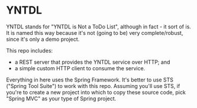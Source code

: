 YNTDL
=========

YNTDL stands for "YNTDL is Not a ToDo List", although in fact - it sort of is. It is named this way because it's not (going to be) very complete/robust, since it's only a demo project.

This repo includes:

- a REST server that provides the YNTDL service over HTTP; and
- a simple custom HTTP client to consume the service.

Everything in here uses the Spring Framework. It's better to use STS ("Spring Tool Suite") to work with this repo. Assuming you'll use STS, if you're to create a new project into which to copy these source code, pick "Spring MVC" as your type of Spring project.
